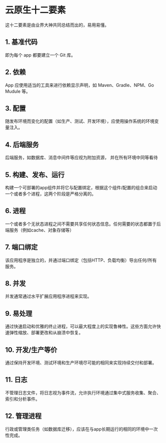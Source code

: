 # 云原生十二要素

这十二要素是由业界大神共同总结而出的，易用易懂。

## 1. 基准代码

即为每个 app 都要建立一个 Git 库。

## 2. 依赖

App 应使用适当的工具来进行依赖显示声明，如 Maven、Gradle、NPM、Go Mudule 等。

## 3. 配置

随发布环境而变化的配置（如生产、测试、开发环境），应使用操作系统的环境变量注入。

## 4. 后端服务

后端服务，如数据库、消息中间件等应视为附加资源， 并在所有环境中同等看待

## 5. 构建、发布、运行

构建一个可部署的app组件并将它与配置绑定，根据这个组件/配置的组合来启动一个或者多个进程，这两个阶段是严格分离的。

## 6. 进程

一个或者多个无状态进程之间不需要共享任何状态信息。任何需要的状态都置于后端服务（例如cache、对象存储等）

## 7. 端口绑定

该应用程序是独立的，并通过端口绑定（包括HTTP、负载均衡）导出任何/所有服务。

## 8. **并发**

并发通常通过水平扩展应用程序进程来实现。

## 9. 易处理

通过快速启动和优雅的终止进程，可以最大程度上的实现鲁棒性。这些方面允许快速弹性缩放、部署更改和从崩溃中恢复。

## 10. 开发/生产等价

通过保持开发环境、测试环境和生产环境尽可能的相同来实现持续交付和部署。

## 11. 日志

不管理日志文件，将日志视为事件流，允许执行环境通过集中式服务收集、聚合、索引和分析事件。

## 12. 管理进程

行政或管理类任务（如数据库迁移），应该在与app长期运行的相同的环境中一次性完成。

